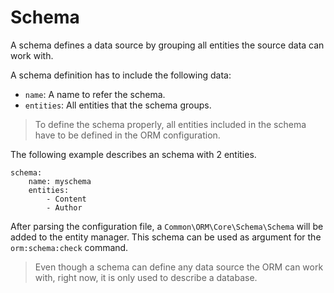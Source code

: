 # Schema

A schema defines a data source by grouping all entities the source data can work
with.

A schema definition has to include the following data:

- `name`: A name to refer the schema.
- `entities`: All entities that the schema groups.

> To define the schema properly, all entities included in the schema have to be
> defined in the ORM configuration.

The following example describes an schema with 2 entities.

    schema:
        name: myschema
        entities:
            - Content
            - Author

After parsing the configuration file, a `Common\ORM\Core\Schema\Schema` will be
added to the entity manager. This schema can be used as argument for the
`orm:schema:check` command.

> Even though a schema can define any data source the ORM can work with, right
> now, it is only used to describe a database.
